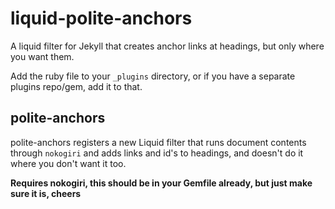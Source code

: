 # liquid-polite-anchors
A liquid filter for Jekyll that creates anchor links at headings, but only where you want them.

Add the ruby file to your `_plugins` directory, or if you have a separate plugins repo/gem, add it to that.

## polite-anchors
polite-anchors registers a new Liquid filter that runs document contents through `nokogiri` and adds links 
and id's to headings, and doesn't do it where you don't want it too.

**Requires nokogiri, this should be in your Gemfile already, but just make sure it is, cheers**

